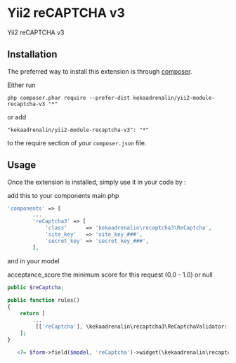 Yii2 reCAPTCHA v3
=================
Yii2 reCAPTCHA v3

Installation
------------

The preferred way to install this extension is through [composer](http://getcomposer.org/download/).

Either run

```
php composer.phar require --prefer-dist kekaadrenalin/yii2-module-recaptcha-v3 "*"
```

or add

```
"kekaadrenalin/yii2-module-recaptcha-v3": "*"
```

to the require section of your `composer.json` file.


Usage
-----

Once the extension is installed, simply use it in your code by  :

add this to your components main.php

```php
'components' => [
        ...
        'reCaptcha3' => [
            'class'      => 'kekaadrenalin\recaptcha3\ReCaptcha',
            'site_key'   => 'site_key_###',
            'secret_key' => 'secret_key_###',
        ],

```

and in your model

acceptance_score the minimum score for this request (0.0 - 1.0) or null

```php
public $reCaptcha;
 
public function rules()
{
 	return [
 		...
 		 [['reCaptcha'], \kekaadrenalin\recaptcha3\ReCaptchaValidator::className(), 'acceptance_score' => 0]
 	];
}
```

```php
   <?= $form->field($model, 'reCaptcha')->widget(\kekaadrenalin\recaptcha3\ReCaptchaWidget::class) ?>
```


